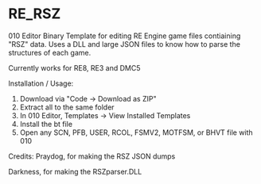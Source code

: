 # RE_RSZ
010 Editor Binary Template for editing RE Engine game files contiaining "RSZ" data.
Uses a DLL and large JSON files to know how to parse the structures of each game.

Currently works for RE8, RE3 and DMC5

Installation / Usage: 
1. Download via "Code -> Download as ZIP"
2. Extract all to the same folder
3. In 010 Editor, Templates -> View Installed Templates
4. Install the bt file
5. Open any SCN, PFB, USER, RCOL, FSMV2, MOTFSM, or BHVT file with 010

Credits:
Praydog, for making the RSZ JSON dumps

Darkness, for making the RSZparser.DLL
